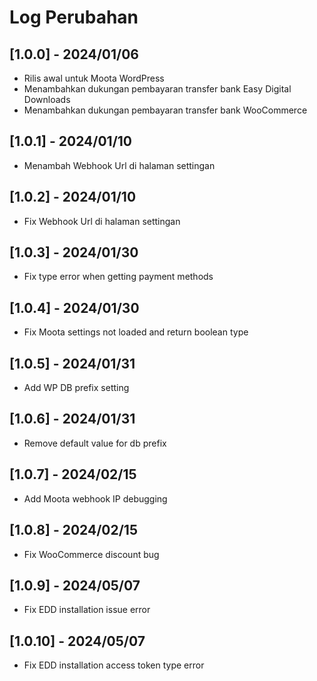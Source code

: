 # Log Perubahan

## [1.0.0] - 2024/01/06
- Rilis awal untuk Moota WordPress
- Menambahkan dukungan pembayaran transfer bank Easy Digital Downloads
- Menambahkan dukungan pembayaran transfer bank WooCommerce

## [1.0.1] - 2024/01/10
- Menambah Webhook Url di halaman settingan

## [1.0.2] - 2024/01/10
- Fix Webhook Url di halaman settingan

## [1.0.3] - 2024/01/30
- Fix type error when getting payment methods

## [1.0.4] - 2024/01/30
- Fix Moota settings not loaded and return boolean type

## [1.0.5] - 2024/01/31
- Add WP DB prefix setting

## [1.0.6] - 2024/01/31
- Remove default value for db prefix

## [1.0.7] - 2024/02/15
- Add Moota webhook IP debugging

## [1.0.8] - 2024/02/15
- Fix WooCommerce discount bug

## [1.0.9] - 2024/05/07
- Fix EDD installation issue error

## [1.0.10] - 2024/05/07
- Fix EDD installation access token type error